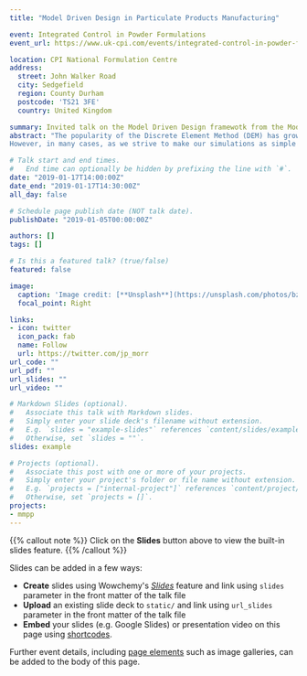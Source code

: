 ```yaml
---
title: "Model Driven Design in Particulate Products Manufacturing"

event: Integrated Control in Powder Formulations
event_url: https://www.uk-cpi.com/events/integrated-control-in-powder-formulations

location: CPI National Formulation Centre
address:
  street: John Walker Road
  city: Sedgefield
  region: County Durham
  postcode: 'TS21 3FE'
  country: United Kingdom

summary: Invited talk on the Model Driven Design framewotk from the Models MPP project.
abstract: "The popularity of the Discrete Element Method (DEM) has grown significantly in the past decade, driven by  the  significant  improvements  that  have  been  made  in  computing  hardware,  particularly  with  the recent developments in the use of GPUs for scientific computation. Simulations of millions of particles are now commonplace as people seek to extract more detailed information from them. 
However, in many cases, as we strive to make our simulations as simple as possible, we often neglect the importance of complex machine interactions, simplifying their movements or shapes. For engineers  or  scientists  trying  to  understand  the  forces  and  stresses  acting  in  their  systems,  these simplifications  may  lead  to  critical  information  being  lost  or  overlooked.  Conversely,  including  a boundary where none exists in the real system may also lead to incorrect interpretation of the results. "

# Talk start and end times.
#   End time can optionally be hidden by prefixing the line with `#`.
date: "2019-01-17T14:00:00Z"
date_end: "2019-01-17T14:30:00Z"
all_day: false

# Schedule page publish date (NOT talk date).
publishDate: "2019-01-05T00:00:00Z"

authors: []
tags: []

# Is this a featured talk? (true/false)
featured: false

image:
  caption: 'Image credit: [**Unsplash**](https://unsplash.com/photos/bzdhc5b3Bxs)'
  focal_point: Right

links:
- icon: twitter
  icon_pack: fab
  name: Follow
  url: https://twitter.com/jp_morr
url_code: ""
url_pdf: ""
url_slides: ""
url_video: ""

# Markdown Slides (optional).
#   Associate this talk with Markdown slides.
#   Simply enter your slide deck's filename without extension.
#   E.g. `slides = "example-slides"` references `content/slides/example-slides.md`.
#   Otherwise, set `slides = ""`.
slides: example

# Projects (optional).
#   Associate this post with one or more of your projects.
#   Simply enter your project's folder or file name without extension.
#   E.g. `projects = ["internal-project"]` references `content/project/deep-learning/index.md`.
#   Otherwise, set `projects = []`.
projects:
- mmpp
---
```


{{% callout note %}}
Click on the **Slides** button above to view the built-in slides feature.
{{% /callout %}}

Slides can be added in a few ways:

- **Create** slides using Wowchemy's [*Slides*](https://wowchemy.com/docs/managing-content/#create-slides) feature and link using `slides` parameter in the front matter of the talk file
- **Upload** an existing slide deck to `static/` and link using `url_slides` parameter in the front matter of the talk file
- **Embed** your slides (e.g. Google Slides) or presentation video on this page using [shortcodes](https://wowchemy.com/docs/writing-markdown-latex/).

Further event details, including [page elements](https://wowchemy.com/docs/writing-markdown-latex/) such as image galleries, can be added to the body of this page.
